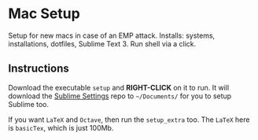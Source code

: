 # Mac Setup
Setup for new macs in case of an EMP attack. Installs: systems, installations, dotfiles, Sublime Text 3. Run shell via a click.


## Instructions

Download the executable `setup` and **RIGHT-CLICK** on it to run. It will download the [Sublime Settings](https://github.com/kengz/sublime_settings) repo to `~/Documents/` for you to setup Sublime too.

If you want `LaTeX` and `Octave`, then run the `setup_extra` too. The `LaTeX` here is `basicTex`, which is just 100Mb.
